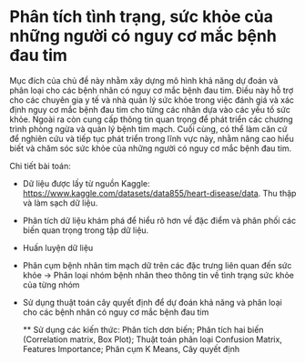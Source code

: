 # Phân tích tình trạng, sức khỏe của những người có nguy cơ mắc bệnh đau tim
Mục đích của chủ đề này nhằm xây dựng mô hình khả năng dự đoán và phân loại cho các bệnh nhân có nguy cơ mắc bệnh đau tim. Điều này hỗ trợ cho các chuyên gia y tế và nhà quản lý sức khỏe trong việc đánh giá và xác định nguy cơ mắc bệnh đau tim cho từng các nhân dựa vào các yếu tố sức khỏe. Ngoài ra còn cung cấp thông tin quan trọng để phát triển các chương trình phòng ngừa và quản lý bệnh tim mạch. Cuối cùng, có thể làm căn cứ để nghiên cứu và tiếp tục phát triển trong lĩnh vực này, nhằm nâng cao hiểu biết và chăm sóc sức khỏe của những người có nguy cơ mắc bệnh đau tim.

Chi tiết bài toán:
- Dữ liệu được lấy từ nguồn Kaggle: https://www.kaggle.com/datasets/data855/heart-disease/data. Thu thập và làm sạch dữ liệu.
- Phân tích dữ liệu khám phá để hiểu rõ hơn về đặc điểm và phân phối các biến quan trọng trong tập dữ liệu.
- Huấn luyện dữ liệu
- Phân cụm bệnh nhân tim mạch dữ trên các đặc trưng liên quan đến sức khỏe -> Phân loại nhóm bệnh nhân theo thông tin về tình trạng sức khỏe của từng nhóm 
- Sử dụng thuật toán cây quyết định để dự đoán khả năng và phân loại cho các bệnh nhân có nguy cơ mắc bệnh đau tim

  ** Sử dụng các kiến thức: Phân tích dơn biến; Phân tích hai biến (Correlation matrix, Box Plot); Thuật toán phân loại Confusion Matrix, Features Importance; Phân cụm K Means, Cây quyết định
